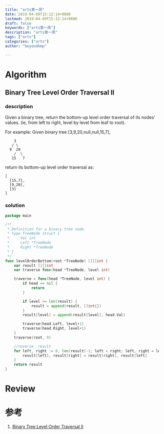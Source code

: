 ```yaml
---
title: "arts第一周"
date: 2019-04-09T15:12:14+0800
lastmod: 2019-04-09T15:12:14+0800
draft: false
keywords: ["arts第一周"]
description: "arts第一周"
tags: ["arts"]
categories: ["arts"]
author: "beyondkmp"

---
```


# Algorithm

## Binary Tree Level Order Traversal II

### description

Given a binary tree, return the bottom-up level order traversal of its nodes' values. (ie, from left to right, level by level from leaf to root).

For example:
Given binary tree [3,9,20,null,null,15,7],

```
    3
   / \
  9  20
    /  \
   15   7
```

return its bottom-up level order traversal as:

```
[
  [15,7],
  [9,20],
  [3]
]
```

<!--more-->

### solution

```go
package main

/**
 * Definition for a binary tree node.
 * type TreeNode struct {
 *     Val int
 *     Left *TreeNode
 *     Right *TreeNode
 * }
 */
func levelOrderBottom(root *TreeNode) [][]int {
    var result [][]int
    var traverse func(head *TreeNode, level int)

    traverse = func(head *TreeNode, level int) {
        if head == nil {
            return
        }

        if level >= len(result) {
            result = append(result, []int{})
        }
        result[level] = append(result[level], head.Val)

        traverse(head.Left, level+1)
        traverse(head.Right, level+1)
    }
    traverse(root, 0)

    //reverse  result
    for left, right := 0, len(result)-1; left < right; left, right = left+1, right-1 {
        result[left], result[right] = result[right], result[left]
    }
    return result
}

```

# Review


# 参考

1. [Binary Tree Level Order Traversal II](https://leetcode.com/problems/binary-tree-level-order-traversal-ii/)

